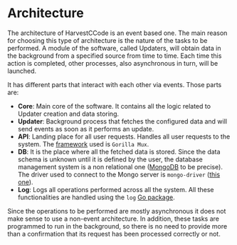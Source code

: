 # Architecture

The architecture of HarvestCCode is an event based one. The main reason for choosing this type of architecture is the nature of the tasks to be performed. A module of the software, called Updaters, will obtain data in the background from a specified source from time to time. Each time this action is completed, other processes, also asynchronous in turn, will be launched.

It has different parts that interact with each other via events. Those parts are:

- **Core**: Main core of the software. It contains all the logic related to Updater creation and data storing.
- **Updater**: Background process that fetches the configured data and will send events as soon as it performs an update.
- **API**: Landing place for all user requests. Handles all user requests to the system. The [framework](https://github.com/gorilla/mux) used is `Gorilla Mux`.
- **DB**: It is the place where all the fetched data is stored. Since the data schema is unknown until it is defined by the user, the database management system is a non relational one ([MongoDB](https://www.mongodb.com/) to be precise). The driver used to connect to the Mongo server is `mongo-driver` ([this one](https://godoc.org/go.mongodb.org/mongo-driver)).
- **Log**: Logs all operations performed across all the system. All these functionalities are handled using the `log` [Go package](https://golang.org/pkg/log/).

Since the operations to be performed are mostly asynchronous it does not make sense to use a non-event architecture. In addition, these tasks are programmed to run in the background, so there is no need to provide more than a confirmation that its request has been processed correctly or not.
